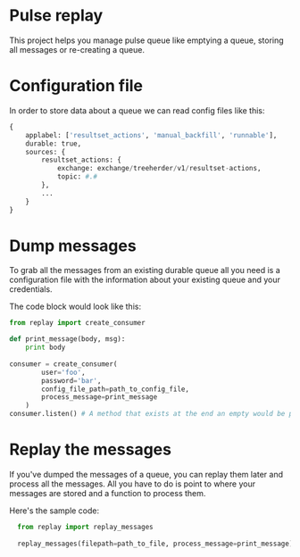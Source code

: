 # Pulse replay
This project helps you manage pulse queue like emptying a queue, storing all messages or re-creating a queue.

# Configuration file
In order to store data about a queue we can read config files like this:
```python
{
    applabel: ['resultset_actions', 'manual_backfill', 'runnable'],
    durable: true,
    sources: {
        resultset_actions: {
            exchange: exchange/treeherder/v1/resultset-actions,
            topic: #.#
        },
        ...
    }
}
```

# Dump messages
To grab all the messages from an existing durable queue all you need is a configuration file with the information about your existing queue and your credentials.

The code block would look like this:
```python
from replay import create_consumer

def print_message(body, msg):
    print body
    
consumer = create_consumer(
        user='foo',
        password='bar',
        config_file_path=path_to_config_file,
        process_message=print_message
    )
consumer.listen() # A method that exists at the end an empty would be prefered
```

# Replay the messages
If you've dumped the messages of a queue, you can replay them later and process all the messages.
All you have to do is point to where your messages are stored and a function to process them.

Here's the sample code:
```python
  from replay import replay_messages
  
  replay_messages(filepath=path_to_file, process_message=print_message)
```
